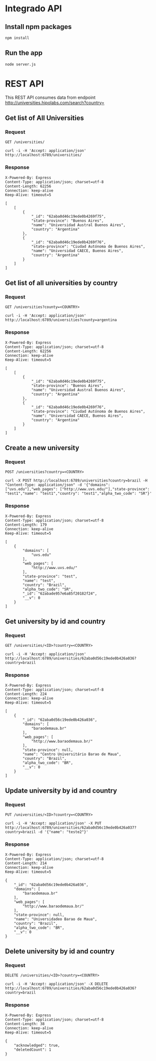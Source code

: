 # Integrado API

## Install npm packages

    npm install

## Run the app

    node server.js

# REST API

This REST API consumes data from endpoint http://universities.hipolabs.com/search?country=<COUNTRY>

## Get list of All Universities

### Request

`GET /universities/`

    curl -i -H 'Accept: application/json' http://localhost:6789/universities/

### Response

    X-Powered-By: Express
    Content-Type: application/json; charset=utf-8
    Content-Length: 62256
    Connection: keep-alive
    Keep-Alive: timeout=5

    [
        [
            {
                "_id": "62aba0d46c19ede0b4269f75",
                "state-province": "Buenos Aires",
                "name": "Universidad Austral Buenos Aires",
                "country": "Argentina"
            },
            {
                "_id": "62aba0d46c19ede0b4269f76",
                "state-province": "Ciudad Autónoma de Buenos Aires",
                "name": "Universidad CAECE, Buenos Aires",
                "country": "Argentina"
            }
        ]
    ]

## Get list of all universities by country

### Request

`GET /universities?county=<COUNTRY>`

    curl -i -H 'Accept: application/json' http://localhost:6789/universities?county=argentina

### Response

    X-Powered-By: Express
    Content-Type: application/json; charset=utf-8
    Content-Length: 62256
    Connection: keep-alive
    Keep-Alive: timeout=5

    [
        [
            {
                "_id": "62aba0d46c19ede0b4269f75",
                "state-province": "Buenos Aires",
                "name": "Universidad Austral Buenos Aires",
                "country": "Argentina"
            },
            {
                "_id": "62aba0d46c19ede0b4269f76",
                "state-province": "Ciudad Autónoma de Buenos Aires",
                "name": "Universidad CAECE, Buenos Aires",
                "country": "Argentina"
            }
        ]
    ]

## Create a new university

### Request

`POST /universities?country=<COUNTRY>`

    curl -X POST http://localhost:6789/universities?country=brazil -H "Content-Type: application/json" -d '{"domains": ["uvs.edu"],"web_pages": ["http://www.uvs.edu/"],"state-province": "test1","name": "test1","country": "test1","alpha_two_code": "SR"}'

### Response

    X-Powered-By: Express
    Content-Type: application/json; charset=utf-8
    Content-Length: 179
    Connection: keep-alive
    Keep-Alive: timeout=5

    [
        {
            "domains": [
                "uvs.edu"
            ],
            "web_pages": [
                "http://www.uvs.edu/"
            ],
            "state-province": "test",
            "name": "test",
            "country": "Brazil",
            "alpha_two_code": "SR",
            "_id": "62abade957e6a85f20182f24",
            "__v": 0
        }
    ]

## Get university by id and country

### Request

`GET /universities/<ID>?country=<COUNTRY>`

    curl -i -H 'Accept: application/json' http://localhost:6789/universities/62aba0d56c19ede0b426a036?country=brazil

### Response

    X-Powered-By: Express
    Content-Type: application/json; charset=utf-8
    Content-Length: 224
    Connection: keep-alive
    Keep-Alive: timeout=5

    [
        {
            "_id": "62aba0d56c19ede0b426a036",
            "domains": [
                "baraodemaua.br"
            ],
            "web_pages": [
                "http://www.baraodemaua.br/"
            ],
            "state-province": null,
            "name": "Centro Universitário Barao de Maua",
            "country": "Brazil",
            "alpha_two_code": "BR",
            "__v": 0
        }
    ]

## Update university by id and country

### Request

`PUT /universities/<ID>?country=<COUNTRY>`

    curl -i -H 'Accept: application/json' -X PUT http://localhost:6789/universities/62aba0d56c19ede0b426a037?country=brazil -d '{"name": "teste2"}'

### Response

    X-Powered-By: Express
    Content-Type: application/json; charset=utf-8
    Content-Length: 214
    Connection: keep-alive
    Keep-Alive: timeout=5

    {
        "_id": "62aba0d56c19ede0b426a036",
        "domains": [
            "baraodemaua.br"
        ],
        "web_pages": [
            "http://www.baraodemaua.br/"
        ],
        "state-province": null,
        "name": "Universidadeo Barao de Maua",
        "country": "Brazil",
        "alpha_two_code": "BR",
        "__v": 0
    }

## Delete university by id and country

### Request

`DELETE /universities/<ID>?country=<COUNTRY>`

    curl -i -H 'Accept: application/json' -X DELETE http://localhost:6789/universities/62aba0d56c19ede0b426a036?country=brazil

### Response

    X-Powered-By: Express
    Content-Type: application/json; charset=utf-8
    Content-Length: 38
    Connection: keep-alive
    Keep-Alive: timeout=5

    {
        "acknowledged": true,
        "deletedCount": 1
    }
